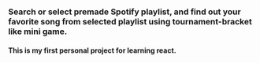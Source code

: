 ### Search or select premade Spotify playlist, and find out your favorite song from selected playlist using tournament-bracket like mini game.

#### This is my first personal project for learning react.
